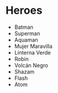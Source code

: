 # Heroes

* Batman
* Superman
* Aquaman
* Mujer Maravilla
* Linterna Verde
* Robin
* Volcán Negro
* Shazam
* Flash
* Atom
